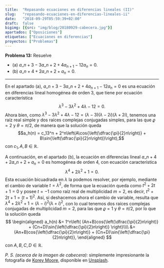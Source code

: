 ```yaml
---
title:  "Repasando ecuaciones en diferencias lineales (II)"
slug:   "repasando-ecuaciones-en-diferencias-lineales-ii"
date:   "2018-09-29T05:59:39+02:00"
draft:  false
bigimg: [{src: "img/blog/20180929-cabecera.jpg"}]
apartados: ["Oposiciones"]
etiquetas: ["Ecuaciones en diferencias"]
proyectos: ["Problemas"]
---
```


**Problema 13:** Resuelve

- (a) $a\_{n+3} - 3a\_{n+2} + 4a_{n+1} - 12a_n = 0$.
- (b) $a\_{n+4} + 2a\_{n+2} + a_n = 0$.

<!--more-->

***

En el apartado (a), $a\_{n+3} - 3a\_{n+2} + 4a_{n+1} - 12a_n = 0$ es una ecuación en diferencias lineal homogénea de orden 3, que tiene por ecuación característica $$\lambda^3-3\lambda^2+4\lambda-12=0.$$ Ahora bien, como $\lambda^3-3\lambda^2+4\lambda-12 = (\lambda-3)(\lambda-2i)(\lambda+2i)$, tenemos una raíz real simple y dos raíces complejas conjugadas simples, para las que $\varrho = 2$ y $\theta = \pi/2$, de manera que la solución queda $$a_h(n) = c_13^n + 2^n\left(A\cos{\left(\dfrac{\pi}{2}n\right)} + B\sin{\left(\dfrac{\pi}{2}n\right)}\right),$$ con $c_1, A, B\in\mathbb{R}$.

A continuación, en el apartado (b), la ecuación en diferencias lineal $a\_{n+4} + 2a\_{n+2} + a_n = 0$ es homogénea de orden 4, con ecuación característica $$\lambda^4 + 2\lambda^2 + 1 = 0.$$ Esta ecuación bicuadrada en $\lambda$ la podemos resolver, por ejemplo, mediante el cambio de variable $t = \lambda^2$, de forma que la ecuación queda como $t^2+2t+1=0$ y posee $t=-1$ como raíz real de multiplicidad $m=2$, es decir, $t^2+2t+1 = (t+1)^2$. Así, si deshacemos ahora el cambio de variable, resulta que $\lambda^4 + 2\lambda^2 + 1 = (\lambda - i)^2(\lambda + i)^2$, con lo cual tenemos dos raíces complejas conjugadas de multiplicidad $m=2$, para las que $\varrho=1$ y $\theta = \pi/2$, por lo que la solución queda
$$
\begin{aligned}
a_h(n) &= 1^n\left(
(An+B)cos{\left(\dfrac{\pi}{2}n\right)} + (Cn+D)\sin{\left(\dfrac{\pi}{2}n\right)}
\right)\\\\ &= (An+B)cos{\left(\dfrac{\pi}{2}n\right)} + (Cn+D)\sin{\left(\dfrac{\pi}{2}n\right)},
\end{aligned}
$$
con $A,B,C,D\in\mathbb{R}$.

*P. S. (acerca de la imagen de cabecera):* simplemente impresionante la fotografía de [Korey Moore](https://unsplash.com/@kjphotog), disponible en [Unsplash](https://unsplash.com/photos/5DQrSVzWS6c).